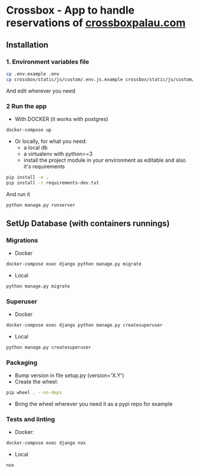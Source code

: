 # Crossbox - App to handle reservations of [crossboxpalau.com](https://www.crossboxpalau.com)

## Installation
### 1. Environment variables file
```bash
cp .env.example .env
cp crossbox/static/js/custom/.env.js.example crossbox/static/js/custom/.env.js
```
And edit wherever you need

### 2 Run the app
- With DOCKER (it works with postgres)
```bash
docker-compose up
```
- Or locally, for what you need:
  - a local db
  - a virtualenv with python>=3
  - install the project module in your environment as editable and also it's requirements
```bash
pip install -e .
pip install -r requirements-dev.txt
```
And run it
```bash
python manage.py runserver
```

## SetUp Database (with containers runnings)
### Migrations
- Docker
```bash
docker-compose exec django python manage.py migrate
```
- Local
```bash
python manage.py migrate
```
### Superuser
- Docker
```bash
docker-compose exec django python manage.py createsuperuser
```
- Local
```bash
python manage.py createsuperuser
```

### Packaging
- Bump version in file setup.py (version='X.Y')
- Create the wheel:
```bash
pip wheel . --no-deps
```
- Bring the wheel wherever you need it as a pypi repo for example


### Tests and linting
- Docker:
```bash
docker-compose exec django nox
```
- Local
```bash
nox
```
